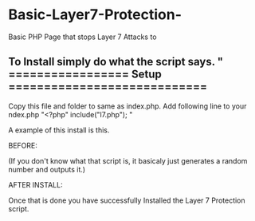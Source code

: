 Basic-Layer7-Protection-
========================

Basic PHP Page that stops Layer 7 Attacks to 

To Install simply do what the script says. 
"   ================= Setup ============================
   ------------------------------------------------------------
   Copy this file and folder to same as index.php.
   Add following line to your ndex.php
   "<?php" 
   include("l7.php");
"

A example of this install is this.


BEFORE:

<?php
echo rand() . "\n";
?>

(If you don't know what that script is, it basicaly just generates a random number and outputs it.)

AFTER INSTALL:

<?php
include("l7.php");
echo rand() . "\n";
?>

Once that is done you have successfully Installed the Layer 7 Protection script.



